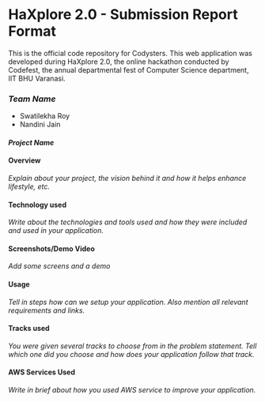 # HaXplore 2.0 - Submission Report Format

This is the official code repository for Codysters. This web application was developed during HaXplore 2.0, 
the online hackathon conducted by Codefest, the annual departmental fest of Computer Science department, IIT BHU Varanasi.

### _Team Name_

* Swatilekha Roy
* Nandini Jain

#### _Project Name_


#### Overview

_Explain about your project, the vision behind it and how it helps enhance lifestyle, etc._

#### Technology used

_Write about the technologies and tools used and how they were included and used in your application._

#### Screenshots/Demo Video

_Add some screens and a demo_

#### Usage

_Tell in steps how can we setup your application. Also mention all relevant requirements and links._

#### Tracks used

_You were given several tracks to choose from in the problem statement. Tell which one did you choose and how does your
application follow that track._

#### AWS Services Used

_Write in brief about how you used AWS service to improve your application._




